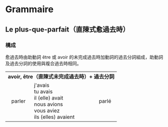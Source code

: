 # Grammaire

## Le plus-que-parfait（直陳式愈過去時）

### 構成

愈過去時由助動詞 être 或 avoir 的未完成過去時加動詞的過去分詞組成，助動詞及過去分詞的使用與複合過去時相同。

<table>
    <tbody>
        <tr>
            <td colspan="3" align="center"><strong>avoir, être（直陳式未完成過去時）+ 過去分詞</strong></td>
        </tr>
        <tr>
        	<td align="center">parler</td>
            <td>
            	j'avais<br />
                tu avais<br />
                il (elle) avait<br />
                nous avions<br />
                vous aviez<br />
                ils (elles) avaient
            </td>
            <td align="center">parlé</td>
        </tr>
    </tbody>
</table>

